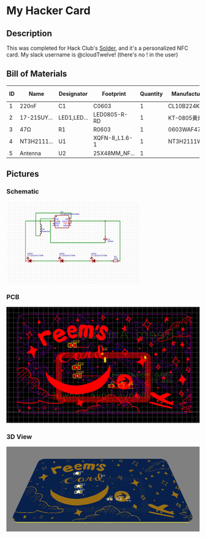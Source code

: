 # My Hacker Card
## Description
This was completed for Hack Club's [Solder](solder.hackclub.com), and it's a personalized NFC card. My slack username is @cloudTwelve!
(there's no ! in the user)

## Bill of Materials
| ID | Name       | Designator | Footprint   | Quantity | Manufacturer Part   | Manufacturer     | Supplier | Supplier Part | Price  |
|----|------------|------------|-------------|----------|----------------------|------------------|----------|----------------|--------|
| 1  | 220nF      | C1         | C0603       | 1        | CL10B224KA8NNNC      | SAMSUNG          | LCSC     | C21120         | 0.006  |
| 2  | 17-21SUY...| LED1,LED...| LED0805-R-RD| 1        | KT-0805黄灯           | KENTO            | LCSC     | C2296          | 0.012  |
| 3  | 47Ω        | R1         | R0603       | 1        | 0603WAF470JT5E       | UNI-ROYAL        | LCSC     | C23182         | 0.001  |
| 4  | NT3H2111...| U1         | XQFN-8_L1.6-1| 1        | NT3H2111W0FHKH       | NXP(恩智浦)        | LCSC     | C710403        | 0.881  |
| 5  | Antenna    | U2         | 25X48MM_NF...| 1        |                      |                  | LCSC     |                |        |

## Pictures
### Schematic
![Schematic](https://github.com/cloudtwelve/hacker-card/raw/master/images/schematic_view.png)

### PCB
![PCB](https://github.com/cloudtwelve/hacker-card/raw/master/images/pcb_view.png)

### 3D View
![3D View](https://github.com/cloudtwelve/hacker-card/raw/master/images/dimension_view.png)
